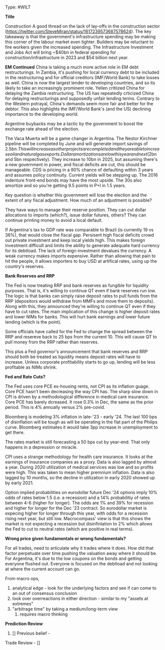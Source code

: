 Type: #WILT 

**Title**

Construction
A good thread on the lack of lay-offs in the construction sector (https://twitter.com/SteveMiran/status/1617239573687578624). The key takeaway is that the government's infrastructure spending may be making this corner of the labour market even tighter. Builders may be reluctant to fire workers given the increased spending. The Infrastructure Investment and Jobs Act will bring ~$40bn in federal spending for construction/infrastructure in 2023 and $54 billion next year. 

**EM Continued**
China is taking a much more active role in EM debt restructurings. In Zambia, it's pushing for local currency debt to be included in the restructuring and for official creditors (IMF/World Bank) to take losses as well. China is now the largest lender to developing countries, and so its likely to take an increasingly prominent role. Yellen critiized China for delaying the Zambia restructuring. The US has repeatedly crticized China for delaying restructurings and supposedly unfair lending terms. Contrary to the Western potrayal, China's demands seem more fair and better for the debtor. This also highlights the IMF/World Bank's (and the US) declining importance to the developing world. 


Argentine buybacks may be a tactic by the government to boost the exchange rate ahead of the election. 

The Vaca Muerta will be a game changer in Argentina. The Nestor Kirchner pipeline will be completed by June and will generate import savings of $2.5bn. This will increase as other projects are completed and they are able to increase oil and natural gas exports. 
Dollar amortizations are low this year and next ($2bn and 5bn respectively). They increase to 10bn in 2025, but assuming there's a new government in power, and fiscal deficits are cut, this should be manageable. CDS is pricing in a 90% chance of defaulting within 3 years and assumes policy continuity. Current yields will be stepping up. The 2016 indenture front-end bonds may have the most upside. The 30s also amortize and so you're getting 9.5 points in P+I in 1.5 years. 

Key question is whether this government will lose the election and the extent of any fiscal adjustment. How much of an adjustment is possible?

They have ways to manage their reserve position. They can cut dollar allocations to imports (which?), issue dollar futures, others? They can continue printing money to avoid a local default. 

If Argentina's tax to GDP rate was comparable to Brazil (is currently 19 vs 36%), that would close the fiscal gap. Persisent high fiscal deficits crowd out private investment and keep local yields high. This makes foreign investment difficult and limits the ability to generate adequate hard currency for its debtload. The lack of foreign investment devalues the currency. A weak currency makes imports expensive. Rather than allowing that pain to hit the people, it allows importers to buy USD at artifical rates, using up the country's reserves.


**Bank Reserves and RRP**

The Fed is now treating RRP and bank reserves as fungible for liquidity purposes. That is, it's willing to continue QT even if bank reserves run low. The logic is that banks can simply raise deposit rates to pull funds from the RRP (depositors would withdraw from MMFs and move them to deposits). Along with this, they announced they're willing to continue QT even if they have to cut rates. The main implication of this change is higher deposit rates and lower NIMs for banks. This will hurt bank earnings and lower future lending (which is the point).


Some officials have called for the Fed to change the spread between the RRP and resereve back to 25 bps from the current 10. This will cause QT to pull money from the RRP rather than reserves.

This plus a Fed governor's announcement that bank reserves and RRP should both be treated as liquidity means deposit rates will have to increase. Unless corporate profitability starts to go up, lending will be less profitable as NIMs shrink. 


**Fed and Rate Cuts?**

The Fed uses core PCE ex-housing rents, not CPI as its inflation guage. Core PCE hasn't been decreasing the way CPI has. The sharp slow down in CPI is driven by a methodological difference in medical care insurance. Core PCE has barely dcreased. It rose 0.3% in Dec, the same as the prior period. This is 4% annually versus 2% pre-covid. 

Bloomberg is modeling 3% inflation in late-'23 - early '24. The last 100 bps of disinflation will be tough as will be operating in the flat part of the Philips curve. Bloomberg estimates it would take 3pp increase in unemployment to get there. 

The rates market is still forecasting a 50 bps cut by year-end. That only happens in a depression or miracle. 

CPI uses a strange methodology for health care insurance. It looks at the earnings of insurance companies as a proxy. Data is also lagged by almost a year. During 2020 utilization of medical services was low and so profits were high. This was taken to mean higher premnium inflation. Data is also lagged by 10 months, so the decline in utilization in early 2020 showed up by early 2021. 


Option implied probabilities on eurodollar future Dec '24 options imply 10% odds of rates below 1.5 (i.e. a recession) and a 14% probabilitiy of rates between 4-6 (higher for longer). The odds are 1% and 39% for recession and higher for longer for the Dec '23 contract. So eurodollar market is expecing higher for longer through this year, with odds for a recession rising next year, but still low. Macrocompass' view is that this shows the market is not expecting a recession but disinfinlation to 2% which allows the Fed to cut to neutral rates (which are positive in real terms). 

**Wrong price given fundamentals or wrong fundamentals?**

For all trades, need to articulate why it trades where it does. How did that factor perpetuate over time pushing the valuation away where it should be. For Argentina, it's due to the low coupons on the bonds and getting everyone flushed out.  Everyone is focused on the debtload and not looking at where the current account can go. 

From macro ops,
1) analytical edge - look for the underlying factors and see if can come to an out of consensus conclusion 
2) look over overreactions in either direction - similar to my "assets at extremes"
3) "arbitrage time" by taking a medium/long-term view
	1) requires macro thinking









**Prediction Review**  

1) []
Previous belief -

Trade Review  - 
[]

